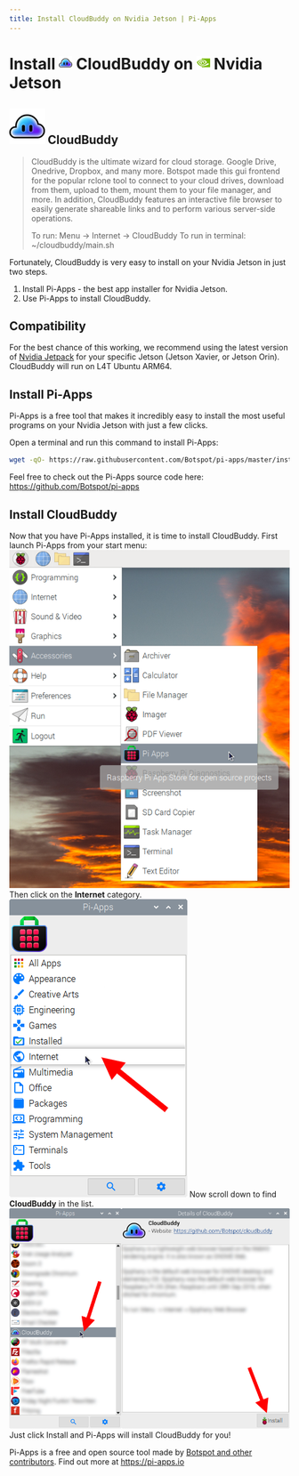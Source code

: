 ```yaml
---
title: Install CloudBuddy on Nvidia Jetson | Pi-Apps
---
```

<div class="simple-install-content content">

# Install <img src="/img/app-icons/CloudBuddy/icon-64.png" height=24> CloudBuddy on <img src=/img/other-icons/nvidia-icon.svg height=24> Nvidia Jetson

## <img src="/img/app-icons/CloudBuddy/icon-64.png"> CloudBuddy
> CloudBuddy is the ultimate wizard for cloud storage. Google Drive, Onedrive, Dropbox, and many more.
> Botspot made this gui frontend for the popular rclone tool to connect to your cloud drives, download from them, upload to them, mount them to your file manager, and more. In addition, CloudBuddy features an interactive file browser to easily generate shareable links and to perform various server-side operations.
> 
> To run: Menu -> Internet -> CloudBuddy
> To run in terminal: ~/cloudbuddy/main.sh

Fortunately, CloudBuddy is very easy to install on your Nvidia Jetson in just two steps.
1. Install Pi-Apps - the best app installer for Nvidia Jetson.
2. Use Pi-Apps to install CloudBuddy.
</div>
<div class="simple-install-content content">

## Compatibility
For the best chance of this working, we recommend using the latest version of [Nvidia Jetpack](https://developer.nvidia.com/embedded/jetpack-archive) for your specific Jetson (Jetson Xavier, or Jetson Orin).
CloudBuddy will run on L4T Ubuntu ARM64.
</div>
<div class="simple-install-content content">

## Install Pi-Apps

Pi-Apps is a free tool that makes it incredibly easy to install the most useful programs on your Nvidia Jetson with just a few clicks.

Open a terminal and run this command to install Pi-Apps:
```bash
wget -qO- https://raw.githubusercontent.com/Botspot/pi-apps/master/install | bash
```
Feel free to check out the Pi-Apps source code here: https://github.com/Botspot/pi-apps
</div>
<div class="simple-install-content content">

## Install CloudBuddy

Now that you have Pi-Apps installed, it is time to install CloudBuddy.
First launch Pi-Apps from your start menu:
<img src="/img/start-menu.png">
Then click on the <b>Internet</b> category.
<img src="/img/category-selections/Internet.png">
Now scroll down to find <b>CloudBuddy</b> in the list.
<img src="/img/app-icons/CloudBuddy/app-selection.png">
Just click Install and Pi-Apps will install CloudBuddy for you!
</div>
<div class="simple-install-content content">

Pi-Apps is a free and open source tool made by [Botspot and other contributors](/about/#contributors). Find out more at https://pi-apps.io
</div>
